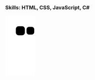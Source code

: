 
### Skills: HTML, CSS, JavaScript, C#
<img src="https://github.com/rafaballerini/rafaballerini/blob/output/github-contribution-grid-snake.svg" alt="sneke"></a>


